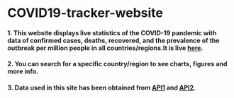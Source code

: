 # COVID19-tracker-website

#### 1. This website displays live statistics of the COVID-19 pandemic with data of confirmed cases, deaths, recovered, and the prevalence of the outbreak per million people in all countries/regions.It is live [here](https://covid19-tracker-dashboard.netlify.app/).

#### 2. You can search for a specific country/region to see charts, figures and more info. 

#### 3. Data used in this site has been obtained from [API1](https://corona.lmao.ninja/v2/countries?sort=cases) and [API2](https://pomber.github.io/covid19/timeseries.json).


